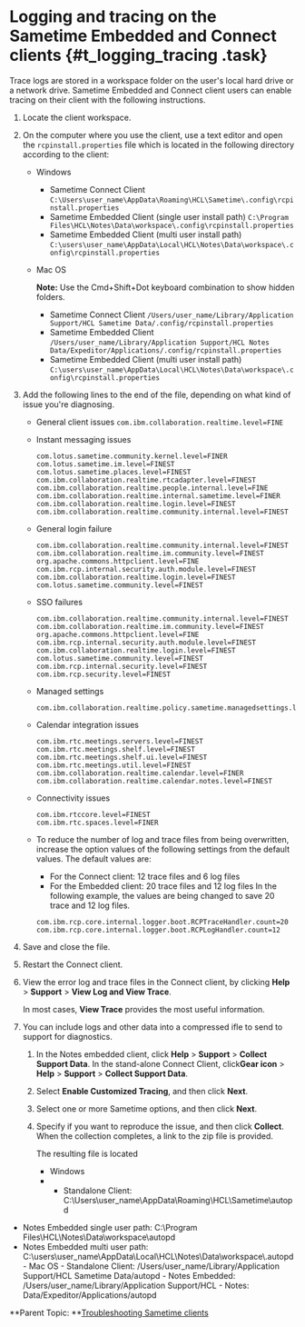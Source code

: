 # Logging and tracing on the Sametime Embedded and Connect clients {#t_logging_tracing .task}

Trace logs are stored in a workspace folder on the user's local hard drive or a network drive. Sametime Embedded and Connect client users can enable tracing on their client with the following instructions.

1.  Locate the client workspace.

2.  On the computer where you use the client, use a text editor and open the `rcpinstall.properties` file which is located in the following directory according to the client:

    -   Windows
        -   Sametime Connect Client `C:\Users\user_name\AppData\Roaming\HCL\Sametime\.config\rcpinstall.properties`
        -   Sametime Embedded Client \(single user install path\) `C:\Program Files\HCL\Notes\Data\workspace\.config\rcpinstall.properties`
        -   Sametime Embedded Client \(multi user install path\) `C:\users\user_name\AppData\Local\HCL\Notes\Data\workspace\.config\rcpinstall.properties`
    -   Mac OS

        **Note:** Use the Cmd+Shift+Dot keyboard combination to show hidden folders.

        -   Sametime Connect Client `/Users/user_name/Library/Application Support/HCL Sametime Data/.config/rcpinstall.properties`
        -   Sametime Embedded Client `/Users/user_name/Library/Application Support/HCL Notes Data/Expeditor/Applications/.config/rcpinstall.properties`
        -   Sametime Embedded Client \(multi user install path\) `C:\users\user_name\AppData\Local\HCL\Notes\Data\workspace\.config\rcpinstall.properties`
3.  Add the following lines to the end of the file, depending on what kind of issue you're diagnosing.

    -   General client issues `com.ibm.collaboration.realtime.level=FINE`
    -   Instant messaging issues

        ```
        com.lotus.sametime.community.kernel.level=FINER 
        com.lotus.sametime.im.level=FINEST
        com.lotus.sametime.places.level=FINEST
        com.ibm.collaboration.realtime.rtcadapter.level=FINEST 
        com.ibm.collaboration.realtime.people.internal.level=FINE 
        com.ibm.collaboration.realtime.internal.sametime.level=FINER 
        com.ibm.collaboration.realtime.login.level=FINEST
        com.ibm.collaboration.realtime.community.internal.level=FINEST
        ```

    -   General login failure

        ```
        com.ibm.collaboration.realtime.community.internal.level=FINEST
        com.ibm.collaboration.realtime.im.community.level=FINEST
        org.apache.commons.httpclient.level=FINE
        com.ibm.rcp.internal.security.auth.module.level=FINEST
        com.ibm.collaboration.realtime.login.level=FINEST
        com.lotus.sametime.community.level=FINEST
        ```

    -   SSO failures

        ```
        com.ibm.collaboration.realtime.community.internal.level=FINEST
        com.ibm.collaboration.realtime.im.community.level=FINEST
        org.apache.commons.httpclient.level=FINE
        com.ibm.rcp.internal.security.auth.module.level=FINEST
        com.ibm.collaboration.realtime.login.level=FINEST
        com.lotus.sametime.community.level=FINEST
        com.ibm.rcp.internal.security.level=FINEST
        com.ibm.rcp.security.level=FINEST
        ```

    -   Managed settings

        ```
        com.ibm.collaboration.realtime.policy.sametime.managedsettings.level=FINEST
        ```

    -   Calendar integration issues

        ```
        com.ibm.rtc.meetings.servers.level=FINEST
        com.ibm.rtc.meetings.shelf.level=FINEST
        com.ibm.rtc.meetings.shelf.ui.level=FINEST
        com.ibm.rtc.meetings.util.level=FINEST
        com.ibm.collaboration.realtime.calendar.level=FINER
        com.ibm.collaboration.realtime.calendar.notes.level=FINEST
        
        ```

    -   Connectivity issues

        ```
        com.ibm.rtccore.level=FINEST
        com.ibm.rtc.spaces.level=FINER
        ```

    -   To reduce the number of log and trace files from being overwritten, increase the option values of the following settings from the default values. The default values are:

        -   For the Connect client: 12 trace files and 6 log files
        -   For the Embedded client: 20 trace files and 12 log files
        In the following example, the values are being changed to save 20 trace and 12 log files.

        ```
        com.ibm.rcp.core.internal.logger.boot.RCPTraceHandler.count=20
        com.ibm.rcp.core.internal.logger.boot.RCPLogHandler.count=12
        ```

4.  Save and close the file.

5.  Restart the Connect client.

6.  View the error log and trace files in the Connect client, by clicking **Help** \> **Support** \> **View Log and View Trace**.

    In most cases, **View Trace** provides the most useful information.

7.  You can include logs and other data into a compressed ifle to send to support for diagnostics.

    1.  In the Notes embedded client, click **Help** \> **Support** \> **Collect Support Data**. In the stand-alone Connect Client, click**Gear icon** \> **Help** \> **Support** \> **Collect Support Data**.

    2.  Select **Enable Customized Tracing**, and then click **Next**.

    3.  Select one or more Sametime options, and then click **Next**.

    4.  Specify if you want to reproduce the issue, and then click **Collect**. When the collection completes, a link to the zip file is provided.

        The resulting file is located

        -   Windows
        -   -   Standalone Client: C:\\Users\\user\_name\\AppData\\Roaming\\HCL\\Sametime\\autopd
-   Notes Embedded single user path: C:\\Program Files\\HCL\\Notes\\Data\\workspace\\autopd
-   Notes Embedded multi user path: C:\\users\\user\_name\\AppData\\Local\\HCL\\Notes\\Data\\workspace\\.autopd
        -   Mac OS
            -   Standalone Client: /Users/user\_name/Library/Application Support/HCL Sametime Data/autopd
            -   Notes Embedded: /Users/user\_name/Library/Application Support/HCL
            -   Notes: Data/Expeditor/Applications/autopd

**Parent Topic:  **[Troubleshooting Sametime clients](t_troubleshooting_clients.md)

